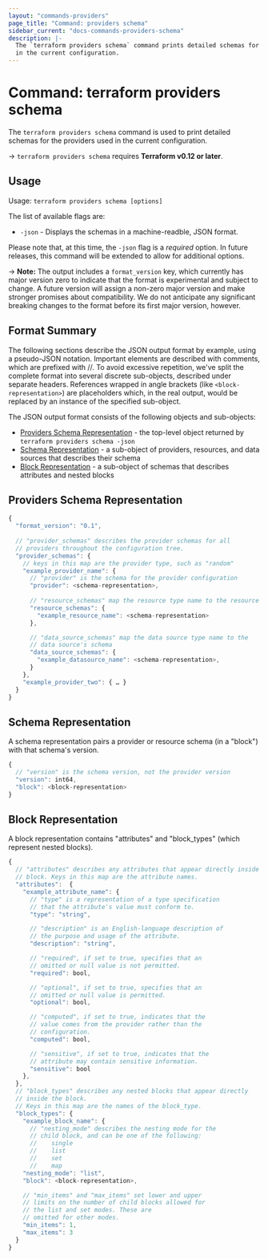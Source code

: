 ```yaml
---
layout: "commands-providers"
page_title: "Command: providers schema"
sidebar_current: "docs-commands-providers-schema"
description: |-
  The `terraform providers schema` command prints detailed schemas for the providers used
  in the current configuration.
---
```


# Command: terraform providers schema

The `terraform providers schema` command is used to print detailed schemas for the providers used in the current configuration.

-> `terraform providers schema` requires **Terraform v0.12 or later**.

## Usage

Usage: `terraform providers schema [options]`

The list of available flags are:

* `-json` - Displays the schemas in a machine-readble, JSON format.

Please note that, at this time, the `-json` flag is a _required_ option. In future releases, this command will be extended to allow for additional options. 

-> **Note:** The output includes a `format_version` key, which currently has major version zero to indicate that the format is experimental and subject to change. A future version will assign a non-zero major version and make stronger promises about compatibility. We do not anticipate any significant breaking changes to the format before its first major version, however.

## Format Summary

The following sections describe the JSON output format by example, using a pseudo-JSON notation.
Important elements are described with comments, which are prefixed with //.
To avoid excessive repetition, we've split the complete format into several discrete sub-objects, described under separate headers. References wrapped in angle brackets (like `<block-representation>`) are placeholders which, in the real output, would be replaced by an instance of the specified sub-object.

The JSON output format consists of the following objects and sub-objects:

- [Providers Schema Representation](#providers-schema-representation) - the top-level object returned by `terraform providers schema -json`
- [Schema Representation](#schema-representation) - a sub-object of providers, resources, and data sources that describes their schema
- [Block Representation](#block-representation) - a sub-object of schemas that describes attributes and nested blocks

## Providers Schema Representation  
```javascript
{
  "format_version": "0.1",
  
  // "provider_schemas" describes the provider schemas for all 
  // providers throughout the configuration tree. 
  "provider_schemas": {
    // keys in this map are the provider type, such as "random"
    "example_provider_name": {
      // "provider" is the schema for the provider configuration
      "provider": <schema-representation>,
    
      // "resource_schemas" map the resource type name to the resource's schema
      "resource_schemas": {
        "example_resource_name": <schema-representation>
      },

      // "data_source_schemas" map the data source type name to the
      // data source's schema
      "data_source_schemas": {
        "example_datasource_name": <schema-representation>,
      }
    },
    "example_provider_two": { … }
  }
}
```

## Schema Representation

A schema representation pairs a provider or resource schema (in a "block") with that schema's version.

```javascript
{
  // "version" is the schema version, not the provider version
  "version": int64,
  "block": <block-representation>
}
```

## Block Representation
A block representation contains "attributes" and "block_types" (which represent nested blocks).

```javascript
{
  // "attributes" describes any attributes that appear directly inside the 
  // block. Keys in this map are the attribute names.
  "attributes":  {
    "example_attribute_name": {
      // "type" is a representation of a type specification
      // that the attribute's value must conform to.
      "type": "string",

      // "description" is an English-language description of 
      // the purpose and usage of the attribute.
      "description": "string",

      // "required", if set to true, specifies that an 
      // omitted or null value is not permitted.
      "required": bool,

      // "optional", if set to true, specifies that an 
      // omitted or null value is permitted.  
      "optional": bool,

      // "computed", if set to true, indicates that the 
      // value comes from the provider rather than the 
      // configuration.
      "computed": bool,

      // "sensitive", if set to true, indicates that the
      // attribute may contain sensitive information.
      "sensitive": bool
    },
  },
  // "block_types" describes any nested blocks that appear directly
  // inside the block.
  // Keys in this map are the names of the block_type.
  "block_types": { 
    "example_block_name": {	
      // "nesting_mode" describes the nesting mode for the 
      // child block, and can be one of the following:
      // 	single
      // 	list
      // 	set
      // 	map
    "nesting_mode": "list",
    "block": <block-representation>,

    // "min_items" and "max_items" set lower and upper 
    // limits on the number of child blocks allowed for 
    // the list and set modes. These are 
    // omitted for other modes. 
    "min_items": 1,
    "max_items": 3
  }
}
